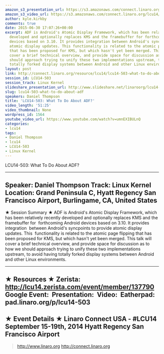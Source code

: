 ```yaml
---
amazon_s3_presentation_url: https://s3.amazonaws.com/connect.linaro.org/hkg15/Videos/09-19-Friday/LCU14-503.pdf
amazon_s3_video_url: https://s3.amazonaws.com/connect.linaro.org/lcu14/videos/09-19-Friday/LCU14-503-+What+To+Do+About+ADF%3F.mp4
author: kyle.kirkby
comments: true
date: 2015-06-30 17:07:26+00:00
excerpt: ADF is Android's Atomic Display Framework, which has been relatively recently
  developed and optionally replaces KMS and the framebuffer for forthcoming Android
  devices based on 3.10. It provides integration between Android's syncpoints to provide
  atomic display updates. This functionality is related to the atomic page flipping
  that has been proposed for KMS, but which hasn't yet been merged. This talk will
  cover a brief technical overview, and provide space for discussion as to how we
  should approach trying to unify these two implementations upstream, to avoid having
  totally forked display systems between Android and other Linux environments.
layout: post
link: http://connect.linaro.org/resource/lcu14/lcu14-503-what-to-do-about-adf/
session_id: LCU14-503
session_track: Linux Kernel
slideshare_presentation_url: http://www.slideshare.net/linaroorg/lcu14-503-what-to-do-about-adf
slug: lcu14-503-what-to-do-about-adf
speakers: Daniel Thompson
title: 'LCU14-503: What To Do About ADF?'
video_length: '51:25'
video_thumbnail: None
wordpress_id: 1564
youtube_video_url: https://www.youtube.com/watch?v=umnEXIBULnQ
categories:
- lcu14
tags:
- Daniel Thompson
- lcu14
- LCU14-503
- Linux Kernel
---
```


LCU14-503: What To Do About ADF?

---------------------------------------------------

Speaker: Daniel Thompson
Track: Linux Kernel
Location: Grand Peninsula C, Hyatt Regency San Francisco Airport, Burlingame, CA, United States
---------------------------------------------------

★ Session Summary ★
ADF is Android's Atomic Display Framework, which has been relatively recently developed and optionally replaces KMS and the framebuffer for  forthcoming Android devices based on 3.10. It provides integration  between Android's syncpoints to provide atomic display updates. This  functionality is related to the atomic page flipping that has been proposed for KMS, but which hasn't yet been merged. This talk will cover a brief technical overview, and provide space for discussion as to how we should approach trying to unify these two implementations upstream, to avoid having totally forked display systems between Android and other Linux environments.

---------------------------------------------------

★ Resources ★
Zerista: http://lcu14.zerista.com/event/member/137790
Google Event: 
Presentation: 
Video: 
Eatherpad: pad.linaro.org/p/lcu14-503
---------------------------------------------------

★ Event Details ★
Linaro Connect USA - #LCU14
September 15-19th, 2014
Hyatt Regency San Francisco Airport
---------------------------------------------------

> http://www.linaro.org
> http://connect.linaro.org
